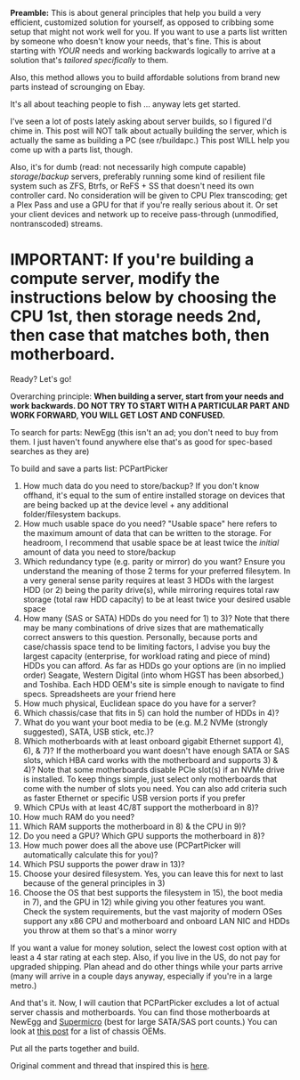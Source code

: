 **Preamble:** This is about general principles that help you build a very efficient, customized solution for yourself, as opposed to cribbing some setup that might not work well for you. If you want to use a parts list written by someone who doesn't know your needs, that's fine. This is about starting with *YOUR* needs and working backwards logically to arrive at a solution that's *tailored specifically* to them. 

Also, this method allows you to build affordable solutions from brand new parts instead of scrounging on Ebay.

It's all about teaching people to fish ... anyway lets get started.

I've seen a lot of posts lately asking about server builds, so I figured I'd chime in. This post will NOT talk about actually building the server, which is actually the same as building a PC (see r/buildapc.) This post WILL help you come up with a parts list, though. 

Also, it's for dumb (read: not necessarily high compute capable) *storage*/*backup* servers, preferably running some kind of resilient file system such as ZFS, Btrfs, or ReFS + SS that doesn't need its own controller card. No consideration will be given to CPU Plex transcoding; get a Plex Pass and use a GPU for that if you're really serious about it. Or set your client devices and network up to receive pass-through (unmodified, nontranscoded) streams.

# IMPORTANT: If you're building a compute server, modify the instructions below by choosing the CPU 1st, then storage needs 2nd, then case that matches both, then motherboard. 

Ready? Let's go!

Overarching principle: **When building a server, start from your needs and work backwards. DO NOT TRY TO START WITH A PARTICULAR PART AND WORK FORWARD, YOU WILL GET LOST AND CONFUSED.**

To search for parts: NewEgg (this isn't an ad; you don't need to buy from them. I just haven't found anywhere else that's as good for spec-based searches as they are)

To build and save a parts list: PCPartPicker

1. How much data do you need to store/backup? If you don't know offhand, it's equal to the sum of entire installed storage on devices that are being backed up at the device level + any additional folder/filesystem backups. 
2. How much usable space do you need? "Usable space" here refers to the maximum amount of data that can be written to the storage. For headroom, I recommend that usable space be at least twice the *initial* amount of data you need to store/backup
3. Which redundancy type (e.g. parity or mirror) do you want? Ensure you understand the meaning of those 2 terms for your preferred filesytem. In a very general sense parity requires at least 3 HDDs with the largest HDD (or 2) being the parity drive(s), while mirroring requires total raw storage (total raw HDD capacity) to be at least twice your desired usable space
4. How many (SAS or SATA) HDDs do you need for 1) to 3)? Note that there may be many combinations of drive sizes that are mathematically correct answers to this question. Personally, because ports and case/chassis space tend to be limiting factors, I advise you buy the largest capacity (enterprise, for workload rating and piece of mind) HDDs you can afford. As far as HDDs go your options are (in no implied order) Seagate, Western Digital (into whom HGST has been absorbed,) and Toshiba. Each HDD OEM's site is simple enough to navigate to find specs. Spreadsheets are your friend here
5. How much physical, Euclidean space do you have for a server?
6. Which chassis/case that fits in 5) can hold the number of HDDs in 4)?
7. What do you want your boot media to be (e.g. M.2 NVMe (strongly suggested), SATA, USB stick, etc.)?
8. Which motherboards with at least onboard gigabit Ethernet support 4), 6), & 7)? If the motherboard you want doesn't have enough SATA or SAS slots, which HBA card works with the motherboard and supports 3) & 4)? Note that some motherboards disable PCIe slot(s) if an NVMe drive is installed. To keep things simple, just select only motherboards that come with the number of slots you need. You can also add criteria such as faster Ethernet or specific USB version ports if you prefer
9. Which CPUs with at least 4C/8T support the motherboard in 8)?
10. How much RAM do you need?
11. Which RAM supports the motherboard in 8) & the CPU in 9)?
12. Do you need a GPU? Which GPU supports the motherboard in 8)?
13. How much power does all the above use (PCPartPicker will automatically calculate this for you)?
14. Which PSU supports the power draw in 13)?
15. Choose your desired filesystem. Yes, you can leave this for next to last because of the general principles in 3)
16. Choose the OS that best supports the filesystem in 15), the boot media in 7), and the GPU in 12) while giving you other features you want. Check the system requirements, but the vast majority of modern OSes support any x86 CPU and motherboard and onboard LAN NIC and HDDs you throw at them so that's a minor worry

If you want a value for money solution, select the lowest cost option with at least a 4 star rating at each step. Also, if you live in the US, do not pay for upgraded shipping. Plan ahead and do other things while your parts arrive (many will arrive in a couple days anyway, especially if you're in a large metro.) 

And that's it. Now, I will caution that PCPartPicker excludes a lot of actual server chassis and motherboards. You can find those motherboards at NewEgg and [Supermicro](https://www.supermicro.com/en/products/motherboards) (best for large SATA/SAS port counts.) You can look at [this post](https://www.reddit.com/r/servers/comments/cgiwbi/what_are_wellknown_server_chassis_oems_which/) for a list of chassis OEMs. 

Put all the parts together and build.

Original comment and thread that inspired this is [here](https://www.reddit.com/r/homelab/comments/cn9lf8/how_to_build_a_server/ewcn7zz/).